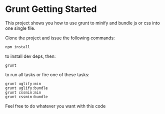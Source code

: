 # Grunt Getting Started

This project shows you how to use grunt to minify and bundle js or css into one single file.

Clone the project and issue the following commands:

```shell
npm install
```

to install dev deps, then:

```shell
grunt
```

to run all tasks or fire one of these tasks:

```shell
grunt uglify:min
grunt uglify:bundle
grunt cssmin:min
grunt cssmin:bundle
```

Feel free to do whatever you want with this code
